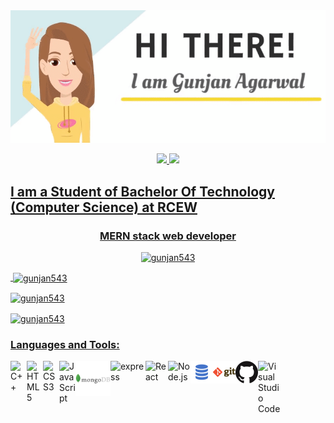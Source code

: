 <img src="https://github.com/gunjan543/gunjan543/blob/main/ezgif.com-gif-maker.gif">
<br>
<p align="center">
<a href="https://www.linkedin.com/in/gunjan-agarwal-7b0109168/"><img src="https://img.shields.io/badge/Gunjan-Linkedin-blue?style=for-the-badge&logo=appveyor" />
<a href="https://gunjan543.github.io/Portfolio/"><img src="https://img.shields.io/badge/Gunjan-Website-red?style=for-the-badge&logo=appveyor" />
</p>
 
##  I am a Student of Bachelor Of Technology (Computer Science) at RCEW
<h3 align="center">MERN stack web developer</h3>
<p align="center"> <img src="https://komarev.com/ghpvc/?username=gunjan543&label=Profile%20views&color=0e75b6&style=flat" alt="gunjan543" /> </p>
<p>&nbsp;<img align="center" src="https://github-readme-stats.vercel.app/api?username=gunjan543&show_icons=true&locale=en" alt="gunjan543" /></p>
<p><img align="center" src="https://github-readme-streak-stats.herokuapp.com/?user=gunjan543&" alt="gunjan543" /></p>
<p><img align="center" src="https://github-readme-stats.vercel.app/api/top-langs?username=gunjan543&show_icons=true&locale=en&layout=compact" alt="gunjan543" /></p>


### Languages and Tools:

<img align="left" alt="C++" width="26px" src="https://seeklogo.com/images/C/c-logo-43CE78FF9C-seeklogo.com.png" />

<img align="left" alt="HTML5" width="26px" src="https://github.com/mohitjaisal/ImageStore/blob/master/RawImages/html.png" />
<img align="left" alt="CSS3" width="26px" src="https://github.com/mohitjaisal/ImageStore/blob/master/RawImages/css.png" />
<img align="left" alt="JavaScript" width="26px" src="https://github.com/mohitjaisal/ImageStore/blob/master/RawImages/javascript.png" />
<img align="left" alt="MongoDB" width="56px" src="https://raw.githubusercontent.com/github/explore/80688e429a7d4ef2fca1e82350fe8e3517d3494d/topics/mongodb/mongodb.png" />
<img align="left" alt="express" width="56px" src="https://www.vectorlogo.zone/logos/expressjs/expressjs-ar21.svg" />
<img align="left" alt="React" width="36px" src="https://github.com/mohitjaisal/ImageStore/blob/master/RawImages/react.png" />
<img align="left" alt="Node.js" width="36px" src="https://www.vectorlogo.zone/logos/nodejs/nodejs-ar21.svg" />
<img align="left" alt="SQL" width="36px" src="https://raw.githubusercontent.com/github/explore/80688e429a7d4ef2fca1e82350fe8e3517d3494d/topics/sql/sql.png" />
<img align="left" alt="Git" width="36px" src="https://raw.githubusercontent.com/github/explore/80688e429a7d4ef2fca1e82350fe8e3517d3494d/topics/git/git.png" />
<img align="left" alt="GitHub" width="36px" src="https://raw.githubusercontent.com/github/explore/78df643247d429f6cc873026c0622819ad797942/topics/github/github.png" />
<img align="left" alt="Visual Studio Code" width="36px" src="https://github.com/mohitjaisal/ImageStore/blob/master/RawImages/visual-studio-code.png" />
<br />
<br />
